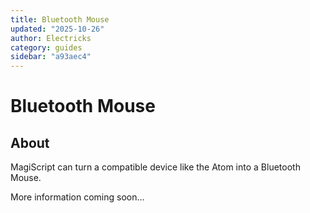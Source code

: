 ```yaml
---
title: Bluetooth Mouse
updated: "2025-10-26"
author: Electricks
category: guides
sidebar: "a93aec4"
---
```


# Bluetooth Mouse

## About

MagiScript can turn a compatible device like the Atom into a Bluetooth Mouse.

More information coming soon…